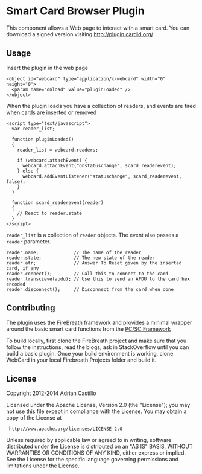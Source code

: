 # Smart Card Browser Plugin

This component allows a Web page to interact with a smart card. You can download a 
signed version visiting http://plugin.cardid.org/

## Usage

Insert the plugin in the web page

```
<object id="webcard" type="application/x-webcard" width="0" height="0">
  <param name="onload" value="pluginLoaded" />
</object>
```

When the plugin loads you have a collection of readers, and events are fired when 
cards are inserted or removed

```
<script type="text/javascript">
  var reader_list;

  function pluginLoaded()
  {
    reader_list = webcard.readers;

    if (webcard.attachEvent) {
      webcard.attachEvent("onstatuschange", scard_readerevent);
    } else { 
      webcard.addEventListener("statuschange", scard_readerevent, false);
    }
  }

  function scard_readerevent(reader)
  {
    // React to reader.state
  }
</script>
```

`reader_list` is a collection of `reader` objects. The event also passes a `reader` 
parameter.

```
reader.name;             // The name of the reader
reader.state;            // The new state of the reader
reader.atr;              // Answer To Reset given by the inserted card, if any
reader.connect();        // Call this to connect to the card
reader.transcieve(apdu); // Use this to send an APDU to the card hex encoded
reader.disconnect();     // Disconnect from the card when done
```

## Contributing

The plugin uses the [FireBreath](http://github.com/firebreath/FireBreath) framework 
and provides a minimal wrapper around the basic smart card functions from the 
[PC/SC Framework](http://www.pcscworkgroup.com)

To build locally, first clone the FireBreath project and make sure that you follow 
the instructions, read the blogs, ask in StackOverflow until you can build a basic 
plugin. Once your build environment is working, clone WebCard in your local 
Firebreath Projects folder and build it.

## License

   Copyright 2012-2014 Adrian Castillo

   Licensed under the Apache License, Version 2.0 (the "License");
   you may not use this file except in compliance with the License.
   You may obtain a copy of the License at

     http://www.apache.org/licenses/LICENSE-2.0

   Unless required by applicable law or agreed to in writing, software
   distributed under the License is distributed on an "AS IS" BASIS,
   WITHOUT WARRANTIES OR CONDITIONS OF ANY KIND, either express or implied.
   See the License for the specific language governing permissions and
   limitations under the License.
